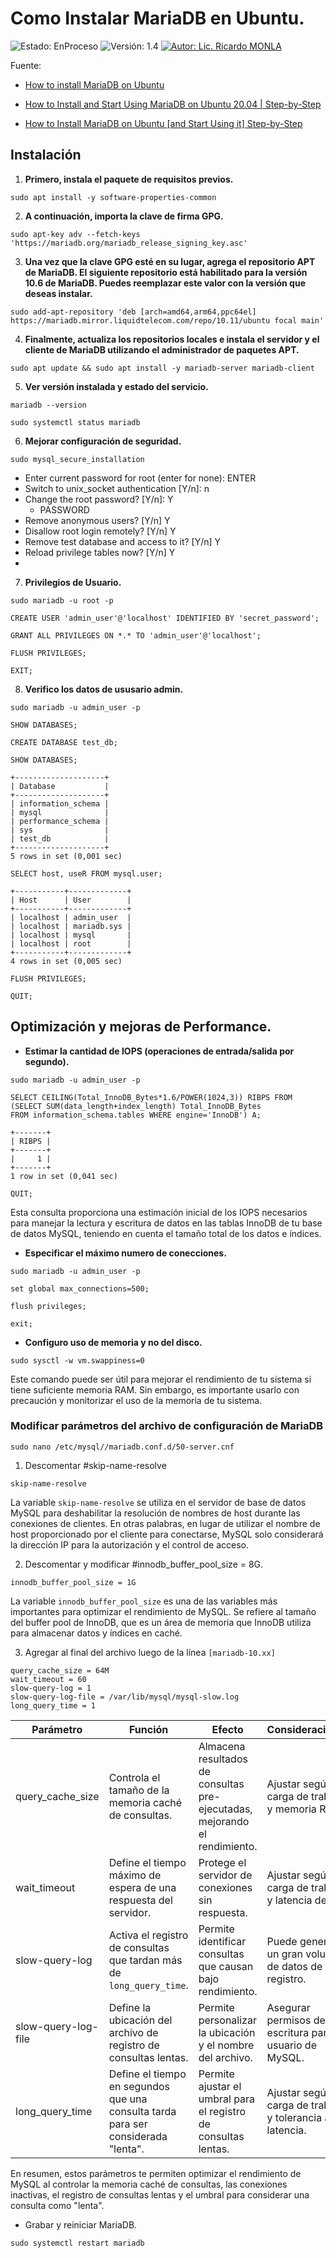 # Como Instalar MariaDB en Ubuntu.
![Estado: EnProceso](https://img.shields.io/badge/Estado-EnProceso-brightgreen)
![Versión: 1.4](https://img.shields.io/badge/Versión-1.4-blue)
[![Autor: Lic. Ricardo MONLA](https://img.shields.io/badge/Autor-Lic.%20Ricardo%20MONLA-orange)](mailto:rmonla@frlr.utn.edu.ar)

Fuente: 
- [How to install MariaDB on Ubuntu](https://www.cherryservers.com/blog/how-to-install-and-start-using-mariadb-on-ubuntu-20-04)
 
- [How to Install and Start Using MariaDB on Ubuntu 20.04 | Step-by-Step](https://www.cherryservers.com/blog/how-to-install-and-start-using-mariadb-on-ubuntu-20-04)
- [How to Install MariaDB on Ubuntu [and Start Using it] Step-by-Step](https://youtu.be/QfViwTqYOGY?si=hGqxjPVp_waqs22e)


## Instalación

1. **Primero, instala el paquete de requisitos previos.**

```
sudo apt install -y software-properties-common
```

2. **A continuación, importa la clave de firma GPG.**

```
sudo apt-key adv --fetch-keys 'https://mariadb.org/mariadb_release_signing_key.asc'
```

3. **Una vez que la clave GPG esté en su lugar, agrega el repositorio APT de MariaDB. El siguiente repositorio está habilitado para la versión 10.6 de MariaDB. Puedes reemplazar este valor con la versión que deseas instalar.**

```
sudo add-apt-repository 'deb [arch=amd64,arm64,ppc64el] https://mariadb.mirror.liquidtelecom.com/repo/10.11/ubuntu focal main'
```

4. **Finalmente, actualiza los repositorios locales e instala el servidor y el cliente de MariaDB utilizando el administrador de paquetes APT.**

```
sudo apt update && sudo apt install -y mariadb-server mariadb-client
```
5. **Ver versión instalada y estado del servicio.**
```
mariadb --version
```
```
sudo systemctl status mariadb
```
6. **Mejorar configuración de seguridad.**

```
sudo mysql_secure_installation
```
 - Enter current password for root (enter for none): ENTER
 - Switch to unix_socket authentication [Y/n]: n
 - Change the root password? [Y/n]: Y
   - PASSWORD 
 - Remove anonymous users? [Y/n] Y
 - Disallow root login remotely? [Y/n] Y
 - Remove test database and access to it? [Y/n] Y
 - Reload privilege tables now? [Y/n] Y
 - 

7. **Privilegios de Usuario.**

```
sudo mariadb -u root -p
```
```
CREATE USER 'admin_user'@'localhost' IDENTIFIED BY 'secret_password';
```
```
GRANT ALL PRIVILEGES ON *.* TO 'admin_user'@'localhost';
```
```
FLUSH PRIVILEGES;
```
```
EXIT;
```

8. **Verifico los datos de ususario admin.**
```
sudo mariadb -u admin_user -p
```
```
SHOW DATABASES;
```
```
CREATE DATABASE test_db;
```
```
SHOW DATABASES;
```
```
+--------------------+
| Database           |
+--------------------+
| information_schema |
| mysql              |
| performance_schema |
| sys                |
| test_db            |
+--------------------+
5 rows in set (0,001 sec)
```
```
SELECT host, useR FROM mysql.user;
```
```
+-----------+-------------+
| Host      | User        |
+-----------+-------------+
| localhost | admin_user  |
| localhost | mariadb.sys |
| localhost | mysql       |
| localhost | root        |
+-----------+-------------+
4 rows in set (0,005 sec)
```
```
FLUSH PRIVILEGES;
```
```
QUIT;
```
## Optimización y mejoras de Performance.

 - **Estimar la cantidad de IOPS (operaciones de entrada/salida por segundo).**
```
sudo mariadb -u admin_user -p
```
```
SELECT CEILING(Total_InnoDB_Bytes*1.6/POWER(1024,3)) RIBPS FROM
(SELECT SUM(data_length+index_length) Total_InnoDB_Bytes
FROM information_schema.tables WHERE engine='InnoDB') A;
```
```
+-------+
| RIBPS |
+-------+
|     1 |
+-------+
1 row in set (0,041 sec)
```
```
QUIT;
```
Esta consulta proporciona una estimación inicial de los IOPS necesarios para manejar la lectura y escritura de datos en las tablas InnoDB de tu base de datos MySQL, teniendo en cuenta el tamaño total de los datos e índices.

 - **Especificar el máximo numero de conecciones.**
```
sudo mariadb -u admin_user -p
```
```
set global max_connections=500;
```
```
flush privileges;
```
```
exit;
```

 - **Configuro uso de memoria y no del disco.**
```
sudo sysctl -w vm.swappiness=0
```
 Este comando puede ser útil para mejorar el rendimiento de tu sistema si tiene suficiente memoria RAM. Sin embargo, es importante usarlo con precaución y monitorizar el uso de la memoria de tu sistema.

### **Modificar parámetros del archivo de configuración de MariaDB**
```
sudo nano /etc/mysql//mariadb.conf.d/50-server.cnf
```
1. Descomentar #skip-name-resolve 
```
skip-name-resolve
```
La variable `skip-name-resolve` se utiliza en el servidor de base de datos MySQL para deshabilitar la resolución de nombres de host durante las conexiones de clientes. En otras palabras, en lugar de utilizar el nombre de host proporcionado por el cliente para conectarse, MySQL solo considerará la dirección IP para la autorización y el control de acceso.

2. Descomentar y modificar #innodb_buffer_pool_size = 8G.
```
innodb_buffer_pool_size = 1G
```
La variable `innodb_buffer_pool_size` es una de las variables más importantes para optimizar el rendimiento de MySQL. Se refiere al tamaño del buffer pool de InnoDB, que es un área de memoria que InnoDB utiliza para almacenar datos y índices en caché.

3. Agregar al final del archivo luego de la línea `[mariadb-10.xx]`
```
query_cache_size = 64M
wait_timeout = 60
slow-query-log = 1
slow-query-log-file = /var/lib/mysql/mysql-slow.log
long_query_time = 1
```
| Parámetro | Función | Efecto | Consideraciones |
|---|---|---|---|
| query_cache_size | Controla el tamaño de la memoria caché de consultas. | Almacena resultados de consultas pre-ejecutadas, mejorando el rendimiento. | Ajustar según carga de trabajo y memoria RAM. |
| wait_timeout | Define el tiempo máximo de espera de una respuesta del servidor. | Protege el servidor de conexiones sin respuesta. | Ajustar según carga de trabajo y latencia de red. |
| slow-query-log | Activa el registro de consultas que tardan más de `long_query_time`. | Permite identificar consultas que causan bajo rendimiento. | Puede generar un gran volumen de datos de registro. |
| slow-query-log-file | Define la ubicación del archivo de registro de consultas lentas. | Permite personalizar la ubicación y el nombre del archivo. | Asegurar permisos de escritura para el usuario de MySQL. |
| long_query_time | Define el tiempo en segundos que una consulta tarda para ser considerada "lenta". | Permite ajustar el umbral para el registro de consultas lentas. | Ajustar según carga de trabajo y tolerancia a la latencia. |

En resumen, estos parámetros te permiten optimizar el rendimiento de MySQL al controlar la memoria caché de consultas, las conexiones inactivas, el registro de consultas lentas y el umbral para considerar una consulta como "lenta".

 - Grabar y reiniciar MariaDB.
```
sudo systemctl restart mariadb
```
